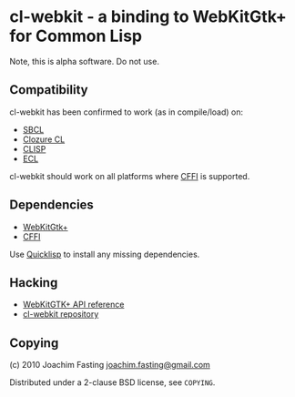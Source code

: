 # cl-webkit - a binding to WebKitGtk+ for Common Lisp
Note, this is alpha software. Do not use.

## Compatibility
cl-webkit has been confirmed to work (as in compile/load) on:

* [SBCL](http://www.sbcl.org/)
* [Clozure CL](http://ccl.clozure.com/)
* [CLISP](http://clisp.sourceforge.net/)
* [ECL](http://sourceforge.net/projects/ecls/)

cl-webkit should work on all platforms where [CFFI] is supported.

[CFFI]: http://common-lisp.net/projects/cffi/

## Dependencies
* [WebKitGtk+](http://webkitgtk.org/)
* [CFFI]

Use [Quicklisp] to install any missing dependencies.

[Quicklisp]: http://www.quicklisp.org/

## Hacking
* [WebKitGTK+ API reference](http://webkitgtk.org/reference/index.html)
* [cl-webkit repository](git://repo.or.cz/cl-webkit.git)

## Copying
(c) 2010 Joachim Fasting <joachim.fasting@gmail.com>

Distributed under a 2-clause BSD license, see `COPYING`.
